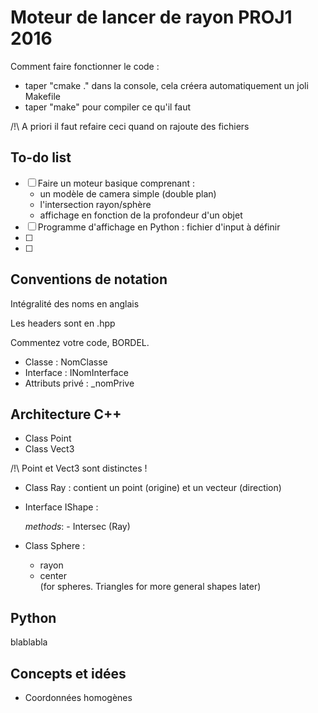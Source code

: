 ﻿# Moteur de lancer de rayon PROJ1 2016

Comment faire fonctionner le code :
- taper "cmake ." dans la console, cela créera automatiquement un joli Makefile
- taper "make" pour compiler ce qu'il faut

/!\ A priori il faut refaire ceci quand on rajoute des fichiers 

## To-do list

- [ ] Faire un moteur basique comprenant :
	- un modèle de camera simple (double plan)
	- l'intersection rayon/sphère
	- affichage en fonction de la profondeur d'un objet
- [ ] Programme d'affichage en Python : fichier d'input à définir
- [ ]
- [ ]


## Conventions de notation

Intégralité des noms en anglais

Les headers sont en .hpp

Commentez votre code, BORDEL.

- Classe :   NomClasse
- Interface : INomInterface
- Attributs privé : _nomPrive

## Architecture C++

- Class Point
- Class Vect3

/!\ Point et Vect3 sont distinctes !

- Class Ray : contient un point (origine) et un vecteur (direction)
- Interface IShape :

	_methods_:
		- Intersec (Ray)

- Class Sphere :
	- rayon
	- center  
	(for spheres. Triangles for more general shapes later)
	

## Python

blablabla

## Concepts et idées

- Coordonnées homogènes
